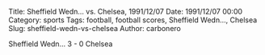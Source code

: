 Title: Sheffield Wedn… vs. Chelsea, 1991/12/07
Date: 1991/12/07 00:00
Category: sports
Tags: football, football scores, Sheffield Wedn…, Chelsea
Slug: sheffield-wedn-vs-chelsea
Author: carbonero


Sheffield Wedn… 3 - 0 Chelsea
